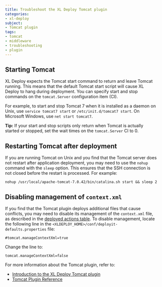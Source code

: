 ```yaml
---
title: Troubleshoot the XL Deploy Tomcat plugin
categories:
- xl-deploy
subject:
- Tomcat plugin
tags:
- tomcat
- middleware
- troubleshooting
- plugin
---
```


## Starting Tomcat

XL Deploy expects the Tomcat start command to return and leave Tomcat running. This means that the default Tomcat start script will cause XL Deploy to hang during deployment. You can specify start and stop commands on the `tomcat.Server` configuration item (CI).

For example, to start and stop Tomcat 7 when it is installed as a daemon on Unix, use `service tomcat7 start` or `/etc/init.d/tomcat7 start`. On Microsoft Windows, use `net start tomcat7`.

**Tip:** If your start and stop scripts only return when Tomcat is actually started or stopped, set the wait times on the `tomcat.Server` CI to 0.

## Restarting Tomcat after deployment

If you are running Tomcat on Unix and you find that the Tomcat server does not restart after application deployment, you may need to use the `nohup` command with the `sleep` option. This ensures that the SSH connection is not closed before the restart is processed. For example:

    nohup /usr/local/apache-tomcat-7.0.42/bin/catalina.sh start && sleep 2

## Disabling management of `context.xml`

If you find that the Tomcat plugin deploys additional files that cause conflicts, you may need to disable its management of the `context.xml` file, as described in the [deployed actions table](/xl-deploy-tomcat-plugin/5.0.x/tomcatPluginManual.html#deployed-actions-table). To disable management, locate the following line in the `<XLDEPLOY_HOME>/conf/deployit-defaults.properties` file:

    #tomcat.manageContextXml=true

Change the line to:

    tomcat.manageContextXml=false

For more information about the Tomcat plugin, refer to:

* [Introduction to the XL Deploy Tomcat plugin](/xl-deploy/concept/introduction-to-the-xl-deploy-tomcat-plugin.html)
* [Tomcat Plugin Reference](/xl-deploy/latest/tomcatPluginManual.html)
